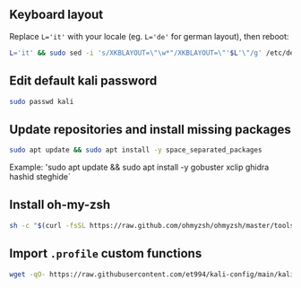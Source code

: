 ## Keyboard layout
Replace `L='it'` with your locale (eg. `L='de'` for german layout), then reboot:
```sh
L='it' && sudo sed -i 's/XKBLAYOUT=\"\w*"/XKBLAYOUT=\"'$L'\"/g' /etc/default/keyboard
```

## Edit default kali password
```sh
sudo passwd kali
```

## Update repositories and install missing packages
```sh
sudo apt update && sudo apt install -y space_separated_packages
```
Example:  'sudo apt update && sudo apt install -y gobuster xclip ghidra hashid steghide`

## Install **oh-my-zsh**
```sh
sh -c "$(curl -fsSL https://raw.github.com/ohmyzsh/ohmyzsh/master/tools/install.sh)"
```

## Import `.profile` custom functions
```sh
wget -qO- https://raw.githubusercontent.com/et994/kali-config/main/kali-custom-profile-functions | sudo tee --append ~/.profile &>/dev/null
```
